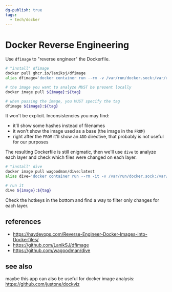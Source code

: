 ```yaml
---
dg-publish: true
tags:
  - tech/docker
---
```

# Docker Reverse Engineering


Use `dfimage` to "reverse engineer" the Dockerfile.

```bash
# "install" dfimage
docker pull ghcr.io/laniksj/dfimage
alias dfimage='docker container run --rm -v /var/run/docker.sock:/var/run/docker.sock ghcr.io/laniksj/dfimage'

# the image you want to analyze MUST be present locally
docker image pull ${image}:${tag}

# when passing the image, you MUST specify the tag
dfimage ${image}:${tag}
```

 It won't be explicit. Inconsistencies you may find:
 
  - it'll show some hashes instead of filenames
  - it won't show the image used as a base (the image in the `FROM`)
  - right after the `FROM` it'll show an `ADD` directive, that probably is not useful for our purposes

The resulting Dockerfile is still enigmatic, then we'll use `dive` to analyze each layer and check which files were changed on each layer.

```bash
# "install" dive
docker image pull wagoodman/dive:latest
alias dive='docker container run --rm -it -v /var/run/docker.sock:/var/run/docker.sock wagoodman/dive:latest'

# run it
dive ${image}:${tag}
```

Check the hotkeys in the bottom and find a way to filter only changes for each layer.

## references

- <https://havdevops.com/Reverse-Engineer-Docker-Images-into-Dockerfiles/>
- <https://github.com/LanikSJ/dfimage>
- <https://github.com/wagoodman/dive>

## see also

maybe this app can also be useful for docker image analysis: <https://github.com/justone/dockviz>
